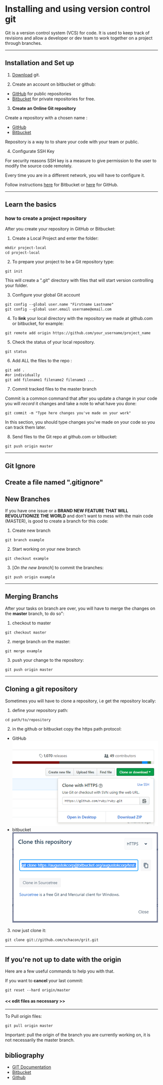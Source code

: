 # Installing and using version control git

Git is a version control system (VCS) for code. It is used to keep track of revisions and allow a developer or dev team to work together on a project through branches.

---
## Installation and Set up

1. [Download](https://git-scm.com/downloads) git.

2. Create an account on bitbucket or github:

  * [GitHub](https://github.com/) for public repositories
  * [Bitbucket](https://bitbucket.org/) for private repositories for free.


3. **Create an Online Git repository**

  Create a repository with a chosen name :
  * [GitHub](https://help.github.com/articles/create-a-repo/)
  * [Bitbucket](https://confluence.atlassian.com/bitbucket/create-a-git-repository-759857290.html)

  Repository is a way to  to share your code with your team or public.

4. Configurate SSH Key

  For security reasons SSH key is a measure to give permission to the user to modify the source code remotely.

  Every time you are in a different network, you will have to configure it.

  Follow instructions [here](https://confluence.atlassian.com/bitbucket/set-up-an-ssh-key-728138079.html) for Bitbucket or [here](https://help.github.com/articles/connecting-to-github-with-ssh/) for GitHub.

---
## Learn the basics

### how to create a project repository

After you create your repository in GitHub or Bitbucket:

1. Create a Local Project and enter the folder:
```Shell
mkdir project-local
cd project-local
```

2. To prepare your project to be a Git repository type:
```Shell
git init
```
This will create a ".git" directory with files that will start version controlling your folder.

3. Configure your global Git account
```
git config --global user.name "Firstname Lastname"
git config --global user.email username@email.com
```

4. To **link** your local directory with the repository we made at github.com or bitbucket, for example:
```
git remote add origin https://github.com/your_username/project_name
```

5. Check the status of your local repository.
```
git status
```

6. Add ALL the files to the repo :
```Shell
git add .
#or individually
git add filename1 filename2 filename3 ...
```
7. Commit tracked files to the master branch

  Commit is a common command that after you update a change in your code you will *record* it changes and take a note to what have you done:
```
git commit -m "Type here changes you've made on your work"
```
In this section, you should type changes you've made on your code so you can track them later.

8. Send files to the Git repo at github.com or bitbucket:
```Shell
git push origin master
```
---
## Git Ignore

Create a file named ".gitignore"
---
## New Branches
If you have one issue or a **BRAND NEW FEATURE THAT WILL REVOLUTIONIZE THE WORLD** and don't want to mess with the main code (MASTER), is good to create a branch for this code:

1. Create new branch
```Shell
git branch example
```
2. Start working on your new branch
```Shell
git checkout example
```
3. [*On the new branch*] to commit the branches:
```Shell
git push origin example
```

---

## Merging Branchs
After your tasks on branch are over, you will have to merge the changes on the **master** branch, to do so":

1. checkout to master
```Shell
git checkout master
```
2. merge branch on the master:
```Shell
git merge example
```
3. push your change to the repository:
```Shell
git push origin master
```

---
## Cloning a git repository
Sometimes you will have to clone a repository, i.e get the repository locally:
1. define your repository path:
```Shell
cd path/to/repository
```
2. in the github or bitbucket copy the https path protocol:
  * GitHub
![github](..\img\git\github_clone.PNG)
  * bitbucket
![bitbucket](..\img\git\bitbucket_clone.PNG)

3. now just clone it:
```
git clone git://github.com/schacon/grit.git
```
---
## If you're not up to date with the origin

Here are a few useful commands to help you with that.

If you want to **cancel** your last commit:
```Shell
git reset --hard origin/master
```
#### **<< edit files as necessary >>**
---
To  Pull origin files:
```
git pull origin master   
```
Important: pull the origin of the branch you are currently working on, it is not necessarily the master branch.


## bibliography

* [GIT Documentation](https://git-scm.com/book/en/v2)
* [Bitbucket](http://bitbucket.org)
* [Github](https://github.com/)
